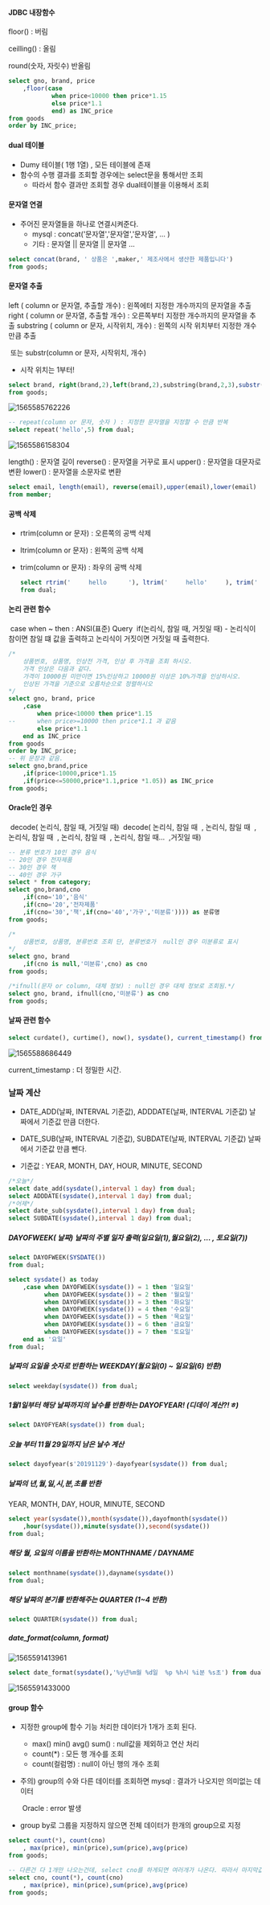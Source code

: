 #### JDBC 내장함수

floor() : 버림

ceilling() : 올림

round(숫자, 자릿수) 반올림

```sql
select gno, brand, price
	,floor(case
			when price<10000 then price*1.15
			else price*1.1
			end) as INC_price
from goods
order by INC_price;
```



#### dual 테이블

- Dumy 테이블( 1행 1열) , 모든 테이블에 존재
- 함수의 수행 결과를 조회할 경우에는 select문을 통해서만 조회
  - 따라서 함수 결과만 조회할 경우 dual테이블을 이용해서 조회



#### 문자열 연결

- 주어진 문자열들을 하나로 연결시켜준다.
  - mysql : concat('문자열','문자열','문자열', ... )
  - 기타   : 문자열 || 문자열 || 문자열 ...

```sql
select concat(brand, ' 상품은 ',maker,' 제조사에서 생산한 제품입니다')
from goods;
```



#### 문자열 추출

left ( column or 문자열, 추출할 개수) 				: 왼쪽에터 지정한 개수까지의 문자열을 추출
right ( column or 문자열, 추출할 개수)			   : 오른쪽부터 지정한 개수까지의 문자열을 추출
substring ( column or 문자, 시작위치, 개수) 	: 왼쪽의 시작 위치부터 지정한 개수만큼 추출

​	또는 substr(column or 문자, 시작위치, 개수)

- 시작 위치는 1부터!

```sql
select brand, right(brand,2),left(brand,2),substring(brand,2,3),substr(brand,2,3)
from goods;
```

![1565585762226](C:\Users\student\AppData\Roaming\Typora\typora-user-images\1565585762226.png)

```sql
-- repeat(column or 문자, 숫자 ) : 지정한 문자열을 지정할 수 만큼 반복
select repeat('hello',5) from dual;
```

![1565586158304](C:\Users\student\AppData\Roaming\Typora\typora-user-images\1565586158304.png)

length() 	: 문자열 길이
reverse()   : 문자열을 거꾸로 표시
upper() 	: 문자열을 대문자로 변환
lower()	  : 문자열을 소문자로 변환

```sql
select email, length(email), reverse(email),upper(email),lower(email)
from member;
```



#### 공백 삭제

- rtrim(column or 문자) : 오른쪽의 공백 삭제

- ltrim(column or 문자) : 왼쪽의 공백 삭제

- trim(column or 문자) : 좌우의 공백 삭제

  ```sql
  select rtrim('     hello      '), ltrim('     hello'     ), trim('    hello      ')
  from dual;
  ```

  

#### 논리 관련 함수

​    case when ~ then : ANSI(표준) Query
​    if(논리식, 참일 때, 거짓일 때)
​    - 논리식이 참이면 참일 떄 값을 출력하고 논리식이 거짓이면 거짓일 때 출력한다.

```sql
/*
	상품번호, 상품명, 인상전 가격, 인상 후 가격을 조회 하시오.
    가격 인상은 다음과 같다.
    가격이 10000원 미만이면 15%인상하고 10000원 이상은 10%가격을 인상하시오.
    인상된 가격을 기준으로 오름차순으로 정렬하시오
*/
select gno, brand, price
	,case
		when price<10000 then price*1.15
--      when price>=10000 then price*1.1 과 같음
        else price*1.1
	end as INC_price
from goods
order by INC_price;
-- 위 문장과 같음.
select gno,brand,price
	,if(price<10000,price*1.15
    ,if(price<=50000,price*1.1,price *1.05)) as INC_price
from goods;
```

#### Oracle인 경우

​    decode( 논리식, 참일 때, 거짓일 때)
​    decode( 논리식, 참일 때
​			, 논리식, 참일 때
​            , 논리식, 참일 때
​            , 논리식, 참일 때
​            , 논리식, 참일 때
​            ...
​            ,거짓일 때)

```sql
-- 분류 번호가 10인 경우 음식
-- 20인 경우 전자제품
-- 30인 경우 책
-- 40인 경우 가구
select * from category;
select gno,brand,cno
	,if(cno='10','음식'
    ,if(cno='20','전자제품'
    ,if(cno='30','책',if(cno='40','가구','미분류')))) as 분류명
from goods;
```



```sql
/*
	상품번호, 상품명, 분류번호 조회 단, 분류번호가  null인 경우 미분류로 표시
*/
select gno, brand
	,if(cno is null,'미분류',cno) as cno
from goods;

/*ifnull(문자 or column, 대체 정보) : null인 경우 대체 정보로 조회됨.*/
select gno, brand, ifnull(cno,'미분류') as cno
from goods;
```



#### 날짜 관련 함수

```sql
select curdate(), curtime(), now(), sysdate(), current_timestamp() from dual;
```

![1565588686449](C:\Users\student\AppData\Roaming\Typora\typora-user-images\1565588686449.png)

current_timestamp : 더 정밀한 시간.



### 날짜 계산

- DATE_ADD(날짜, INTERVAL 기준값), ADDDATE(날짜, INTERVAL 기준값) 날짜에서 기준값 만큼 더한다.

- DATE_SUB(날짜, INTERVAL 기준값), SUBDATE(날짜, INTERVAL 기준값) 날짜에서 기준값 만큼 뺀다.
- 기준값 : YEAR, MONTH, DAY, HOUR, MINUTE, SECOND

```sql
/*오늘*/
select date_add(sysdate(),interval 1 day) from dual;
select ADDDATE(sysdate(),interval 1 day) from dual;
/*어제*/
select date_sub(sysdate(),interval 1 day) from dual;
select SUBDATE(sysdate(),interval 1 day) from dual;
```



##### DAYOFWEEK( 날짜) 날짜의 주별 일자 출력(일요일(1),월요일(2), ... , 토요일(7))

```sql
select DAYOFWEEK(SYSDATE())
from dual;

select sysdate() as today
	,case when DAYOFWEEK(sysdate()) = 1 then '일요일'
		  when DAYOFWEEK(sysdate()) = 2 then '월요일'
          when DAYOFWEEK(sysdate()) = 3 then '화요일'
          when DAYOFWEEK(sysdate()) = 4 then '수요일'
          when DAYOFWEEK(sysdate()) = 5 then '목요일'
		  when DAYOFWEEK(sysdate()) = 6 then '금요일'
          when DAYOFWEEK(sysdate()) = 7 then '토요일'
	end as '요일'
from dual;
```



##### 날짜의 요일을 숫자로 반환하는 WEEKDAY(월요일(0) ~ 일요일(6) 반환)

```sql
select weekday(sysdate()) from dual;
```



##### 1월1일부터 해당 날짜까지의 날수를 반환하는 DAYOFYEAR! (디데이 계산?!ㅎ)

```sql
select DAYOFYEAR(sysdate()) from dual;
```



##### 오늘 부터 11월 29일까지 남은 날수 계산

```sql
select dayofyear(s'20191129')-dayofyear(sysdate()) from dual;
```



##### 날짜의 년,월,일,시,분,초를 반환

YEAR, MONTH, DAY, HOUR, MINUTE, SECOND

```sql
select year(sysdate()),month(sysdate()),dayofmonth(sysdate())
	,hour(sysdate()),minute(sysdate()),second(sysdate())
from dual;
```



##### 해당 월, 요일의 이름을 반환하는 MONTHNAME / DAYNAME

```sql
select monthname(sysdate()),dayname(sysdate())
from dual;
```



##### 해당 날짜의 분기를 반환해주는 QUARTER (1~4 반환)

```sql
select QUARTER(sysdate()) from dual;
```



##### date_format(column, format)

![1565591413961](C:\Users\student\AppData\Roaming\Typora\typora-user-images\1565591413961.png)

```sql
select date_format(sysdate(),'%y년%m월 %d일  %p %h시 %i분 %s초') from dual;
```

![1565591433000](C:\Users\student\AppData\Roaming\Typora\typora-user-images\1565591433000.png)



#### group 함수

- 지정한 group에 함수 기능 처리한 데이터가 1개가 조회 된다.
  - max()	min()	avg()	sum()	: null값을 제외하고 연산 처리
  - count(*)          : 모든 행 개수를 조회
  - count(컬럼명) : null이 아닌 행의 개수 조회

- 주의) group의 수와 다른 데이터를 조회하면 mysql : 결과가 나오지만 의미없는 데이터

  ​																		    Oracle : error 발생

- group by로 그룹을 지정하지 않으면 전체 데이터가 한개의 group으로 지정

```sql
select count(*), count(cno)
	, max(price), min(price),sum(price),avg(price)
from goods;
```



```sql
-- 다른건 다 1개만 나오는건데, select cno를 하게되면 여러개가 나온다. 따라서 마지막값 출력.
select cno, count(*), count(cno)
	, max(price), min(price),sum(price),avg(price)
from goods;
```


